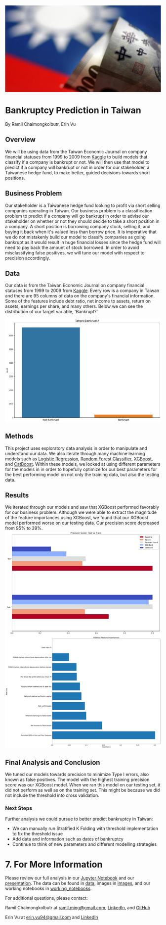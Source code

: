 ![TWD](images/twd_flag.jfif)

# Bankruptcy Prediction in Taiwan

By Ramil Chaimongkolbutr, Erin Vu

## Overview

We will be using data from the Taiwan Economic Journal on company financial statuses from 1999 to 2009 from [Kaggle](https://www.kaggle.com/fedesoriano/company-bankruptcy-prediction) to build models that classify if a company is bankrupt or not. We will then use that model to predict if a company will bankrupt or not in order for our stakeholder, a Taiwanese hedge fund, to make better, guided decisions towards short positions.

## Business Problem

Our stakeholder is a Taiwanese hedge fund looking to profit via short selling companies operating in Taiwan. Our business problem is a classification problem to predict if a company will go bankrupt in order to advise our stakeholder on whether or not they should decide to take a short position in a company. A short position is borrowing company stock, selling it, and buying it back when it's valued less than borrow price. It is imperative that we do not mistakenly build our model to classify companies as going bankrupt as it would result in huge financial losses since the hedge fund will need to pay back the amount of stock borrowed. In order to avoid misclassifying false positives, we will tune our model with respect to precision accordingly.

## Data

Our data is from the Taiwan Economic Journal on company financial statuses from 1999 to 2009 from [Kaggle](https://www.kaggle.com/fedesoriano/company-bankruptcy-prediction). Every row is a company in Taiwan and there are 95 columns of data on the company's financial information. Some of the features include debt ratio, net income to assets, return on assets, earnings per share, and many others. Below we can see the distribution of our target variable, 'Bankrupt?'

![Target](images/target_bar.jpg)

## Methods

This project uses exploratory data analysis in order to manipulate and understand our data. We also iterate through many machine learning models such as [Logistic Regression](https://scikit-learn.org/stable/modules/generated/sklearn.linear_model.LogisticRegression.html), [Random Forest Classifier](https://scikit-learn.org/stable/modules/generated/sklearn.ensemble.RandomForestClassifier.html#sklearn.ensemble.RandomForestClassifier.feature_importances_), [XGBoost](https://xgboost.readthedocs.io/en/latest/#), and [CatBoost](https://catboost.ai/). Within these models, we looked at using different parameters for the models in in order to hopefully optimize for our best parameters for the best performing model on not only the training data, but also the testing data. 

## Results

We iterated through our models and saw that XGBoost performed favorably for our business problem. Although we were able to extract the magnitude of the feature importances using XGBoost, we found that our XGBoost model performed worse on our testing data. Our precision score decreased from 95% to 39%.
![precision scores](/images/precision_score_bar.jpg)
![feature importances](/images/xgboost_top_features.jpg)

## Final Analysis and Conclusion
We tuned our models towards precision to minimize Type I errors, also known as false positives. The model with the highest training precision score was our XGBoost model. When we ran this model on our testing set, it did not perform as well as on the training set. This might be because we did not include the threshold into cross validation. 


### Next Steps
Further analysis we could pursue to better predict bankruptcy in Taiwan: 
- We can manually run Stratified K Folding with threshold implementation to fix the threshold issue
- Add data and information such as dates of bankruptcy
- Continue to think of new parameters and different modelling strategies 

# 7. For More Information

Please review our full analysis in our [Jupyter Notebook](https://github.com/ekvu/phase-3_project/blob/main/Final%20Notebook.ipynb) and our [presentation](https://github.com/ekvu/phase-3_project/blob/main/Taiwanese_Bankruptcy_Presentation.pdf). The data can be found in [data](https://github.com/ekvu/phase-3_project/tree/main/data), images in [images](https://github.com/ekvu/phase-3_project/tree/main/images), and our working notebooks in [working_notebooks](https://github.com/ekvu/phase-3_project/tree/main/working_notebooks).

For additional questions, please contact:

Ramil Chaimongkolbutr at ramil.ming@gmail.com, [LinkedIn](linkedin.com/in/ramilc), and [GitHub](github.com/ramilchai)

Erin Vu at erin.vu94@gmail.com and [LinkedIn](linkedin.com/in/erin-vu)
